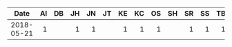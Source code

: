 | Date        |  AI  |  DB  |  JH  |  JN  |  JT  |  KE  |  KC  |  OS  |  SH  |  SR  |  SS  |  TB  |  VC  | Issue
| ----------- | ----:| ----:| ----:| ----:| ----:| ----:| ----:| ----:| ----:| ----:| ----:| ----:| ----:| ---------------------------------------
| 2018-05-21  |   1  |      |   1  |   1  |      |   1  |   1  |   1  |      |   1  |   1  |   1  |      | [Stylistic difference](https://github.com/dcmi/usage/issues/3)


